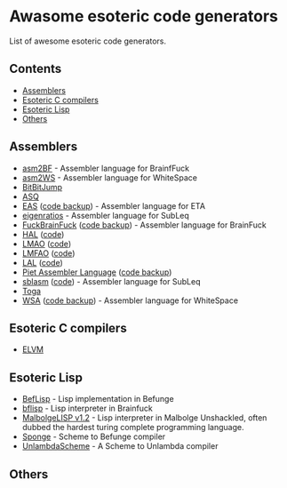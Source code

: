 # Awasome esoteric code generators
List of awesome esoteric code generators.

## Contents
* [Assemblers](#assemblers)
* [Esoteric C compilers](#esoteric-c-compilers)
* [Esoteric Lisp](#ssoteric-lisp)
* [Others](#others)

## Assemblers
* [asm2BF](https://esolangs.org/wiki/Asm2bf) - Assembler language for BrainfFuck
* [asm2WS](https://github.com/kspalaiologos/asm2ws) - Assembler language for WhiteSpace
* [BitBitJump](https://github.com/esovm/BitBitJump)
* [ASQ](http://mazonka.com/subleq/)
* [EAS](http://www.miketaylor.org.uk/tech/eta/doc/easman.html) ([code backup](https://github.com/helvm/eta)) - Assembler language for ETA
* [eigenratios](http://eigenratios.blogspot.com/2006/09/mark-ii-oisc-self-interpreter.html) - Assembler language for SubLeq
* [FuckBrainFuck](http://www.inshame.com/search/label/My%20Progs%3A%20FuckBrainfuck) ([code backup](https://github.com/esovm/FuckBrainFuck)) - Assembler language for BrainFuck
* [HAL](https://www.trs.cm.is.nagoya-u.ac.jp/projects/Malbolge/hal/hal-def.html.en) ([code](https://git.trs.css.i.nagoya-u.ac.jp/malbolge/ternary))
* [LMAO](https://lutter.cc/malbolge/assembler.html) ([code](https://github.com/esoteric-programmer/LMAO))
* [LMFAO](https://lutter.cc/unshackled/assembler.html) ([code](https://github.com/esoteric-programmer/LMFAO))
* [LAL](https://www.trs.cm.is.nagoya-u.ac.jp/projects/Malbolge/lal/lal-def.html.en) ([code](https://git.trs.css.i.nagoya-u.ac.jp/malbolge/lowass)) 
* [Piet Assembler Language](https://www.toothycat.net/wiki/wiki.pl?MoonShadow/Piet) ([code backup](https://github.com/helvm/Piet))
* [sblasm](https://techtinkering.com/articles/subleq-a-one-instruction-set-computer/) ([code](https://github.com/lawrencewoodman/sblasm)) - Assembler language for SubLeq
* [Toga](https://github.com/esovm/toga)
* [WSA](https://helvm.github.io/wsa/intro.html) ([code backup](https://github.com/helvm/wsa)) - Assembler language for WhiteSpace
  
## Esoteric C compilers
* [ELVM](https://github.com/shinh/elvm/blob/master/ELVM.md)

## Esoteric Lisp
* [BefLisp](https://github.com/shinh/beflisp) - Lisp implementation in Befunge
* [bflisp](https://github.com/shinh/bflisp) - Lisp interpreter in Brainfuck
* [MalbolgeLISP v1.2](https://github.com/kspalaiologos/malbolge-lisp) - Lisp interpreter in Malbolge Unshackled, often dubbed the hardest turing complete programming language.
* [Sponge](http://cubonegro.orgfree.com/sponge/sponge.html) - Scheme to Befunge compiler
* [UnlambdaScheme](https://github.com/schani/unlambdascheme) - A Scheme to Unlambda compiler

## Others

